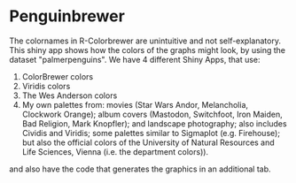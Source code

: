 # Penguinbrewer
The colornames in R-Colorbrewer are unintuitive and not self-explanatory. This shiny app shows how the colors of the graphs might look, by using the dataset "palmerpenguins".
We have 4 different Shiny Apps, that use:

1. ColorBrewer colors
2. Viridis colors
3. The Wes Anderson colors
4. My own palettes from: movies (Star Wars Andor, Melancholia, Clockwork Orange); album covers (Mastodon, Switchfoot, Iron Maiden, Bad Religion, Mark Knopfler); and landscape photography; also includes Cividis and Viridis; some palettes similar to Sigmaplot (e.g. Firehouse); but also the official colors of the University of Natural Resources and Life Sciences, Vienna (i.e. the department colors)).

and also have the code that generates the graphics in an additional tab.
